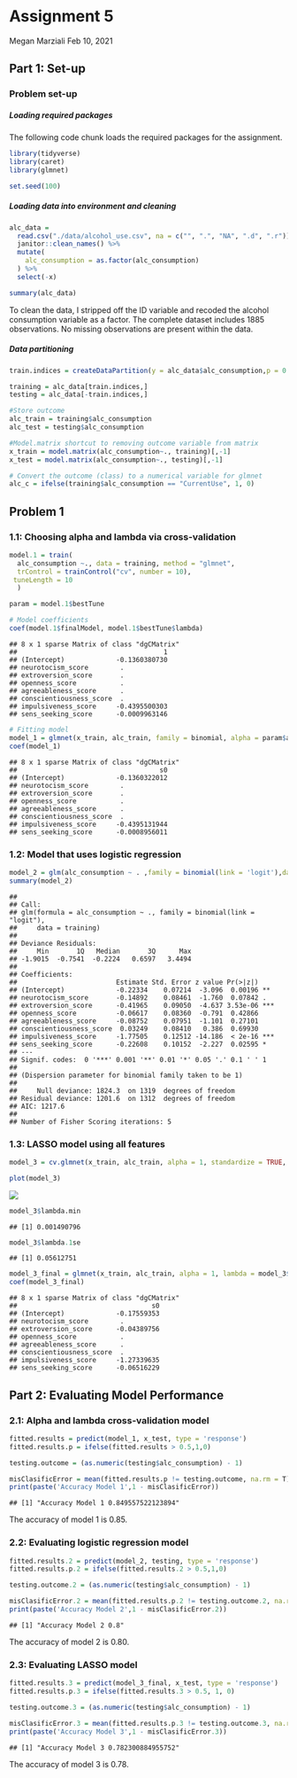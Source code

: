 Assignment 5
================
Megan Marziali
Feb 10, 2021

## Part 1: Set-up

### Problem set-up

##### Loading required packages

The following code chunk loads the required packages for the assignment.

``` r
library(tidyverse) 
library(caret)
library(glmnet)

set.seed(100)
```

##### Loading data into environment and cleaning

``` r
alc_data = 
  read.csv("./data/alcohol_use.csv", na = c("", ".", "NA", ".d", ".r")) %>% 
  janitor::clean_names() %>%
  mutate(
    alc_consumption = as.factor(alc_consumption)
  ) %>% 
  select(-x)

summary(alc_data)
```

To clean the data, I stripped off the ID variable and recoded the
alcohol consumption variable as a factor. The complete dataset includes
1885 observations. No missing observations are present within the data.

##### Data partitioning

``` r
train.indices = createDataPartition(y = alc_data$alc_consumption,p = 0.7,list = FALSE)

training = alc_data[train.indices,]
testing = alc_data[-train.indices,]

#Store outcome 
alc_train = training$alc_consumption
alc_test = testing$alc_consumption

#Model.matrix shortcut to removing outcome variable from matrix
x_train = model.matrix(alc_consumption~., training)[,-1]
x_test = model.matrix(alc_consumption~., testing)[,-1]

# Convert the outcome (class) to a numerical variable for glmnet
alc_c = ifelse(training$alc_consumption == "CurrentUse", 1, 0)
```

## Problem 1

### 1.1: Choosing alpha and lambda via cross-validation

``` r
model.1 = train(
  alc_consumption ~., data = training, method = "glmnet",
  trControl = trainControl("cv", number = 10),
 tuneLength = 10
  )

param = model.1$bestTune

# Model coefficients
coef(model.1$finalModel, model.1$bestTune$lambda)
```

    ## 8 x 1 sparse Matrix of class "dgCMatrix"
    ##                                     1
    ## (Intercept)             -0.1360380730
    ## neurotocism_score        .           
    ## extroversion_score       .           
    ## openness_score           .           
    ## agreeableness_score      .           
    ## conscientiousness_score  .           
    ## impulsiveness_score     -0.4395500303
    ## sens_seeking_score      -0.0009963146

``` r
# Fitting model
model_1 = glmnet(x_train, alc_train, family = binomial, alpha = param$alpha, lambda = param$lambda)
coef(model_1)
```

    ## 8 x 1 sparse Matrix of class "dgCMatrix"
    ##                                    s0
    ## (Intercept)             -0.1360322012
    ## neurotocism_score        .           
    ## extroversion_score       .           
    ## openness_score           .           
    ## agreeableness_score      .           
    ## conscientiousness_score  .           
    ## impulsiveness_score     -0.4395131944
    ## sens_seeking_score      -0.0008956011

### 1.2: Model that uses logistic regression

``` r
model_2 = glm(alc_consumption ~ . ,family = binomial(link = 'logit'),data = training)
summary(model_2)
```

    ## 
    ## Call:
    ## glm(formula = alc_consumption ~ ., family = binomial(link = "logit"), 
    ##     data = training)
    ## 
    ## Deviance Residuals: 
    ##     Min       1Q   Median       3Q      Max  
    ## -1.9015  -0.7541  -0.2224   0.6597   3.4494  
    ## 
    ## Coefficients:
    ##                         Estimate Std. Error z value Pr(>|z|)    
    ## (Intercept)             -0.22334    0.07214  -3.096  0.00196 ** 
    ## neurotocism_score       -0.14892    0.08461  -1.760  0.07842 .  
    ## extroversion_score      -0.41965    0.09050  -4.637 3.53e-06 ***
    ## openness_score          -0.06617    0.08360  -0.791  0.42866    
    ## agreeableness_score     -0.08752    0.07951  -1.101  0.27101    
    ## conscientiousness_score  0.03249    0.08410   0.386  0.69930    
    ## impulsiveness_score     -1.77505    0.12512 -14.186  < 2e-16 ***
    ## sens_seeking_score      -0.22608    0.10152  -2.227  0.02595 *  
    ## ---
    ## Signif. codes:  0 '***' 0.001 '**' 0.01 '*' 0.05 '.' 0.1 ' ' 1
    ## 
    ## (Dispersion parameter for binomial family taken to be 1)
    ## 
    ##     Null deviance: 1824.3  on 1319  degrees of freedom
    ## Residual deviance: 1201.6  on 1312  degrees of freedom
    ## AIC: 1217.6
    ## 
    ## Number of Fisher Scoring iterations: 5

### 1.3: LASSO model using all features

``` r
model_3 = cv.glmnet(x_train, alc_train, alpha = 1, standardize = TRUE, family = binomial)

plot(model_3)
```

![](hw5_mem2371_files/figure-gfm/unnamed-chunk-3-1.png)<!-- -->

``` r
model_3$lambda.min
```

    ## [1] 0.001490796

``` r
model_3$lambda.1se
```

    ## [1] 0.05612751

``` r
model_3_final = glmnet(x_train, alc_train, alpha = 1, lambda = model_3$lambda.1se, family = binomial)
coef(model_3_final)
```

    ## 8 x 1 sparse Matrix of class "dgCMatrix"
    ##                                  s0
    ## (Intercept)             -0.17559353
    ## neurotocism_score        .         
    ## extroversion_score      -0.04389756
    ## openness_score           .         
    ## agreeableness_score      .         
    ## conscientiousness_score  .         
    ## impulsiveness_score     -1.27339635
    ## sens_seeking_score      -0.06516229

## Part 2: Evaluating Model Performance

### 2.1: Alpha and lambda cross-validation model

``` r
fitted.results = predict(model_1, x_test, type = 'response') 
fitted.results.p = ifelse(fitted.results > 0.5,1,0)

testing.outcome = (as.numeric(testing$alc_consumption) - 1)

misClasificError = mean(fitted.results.p != testing.outcome, na.rm = T)
print(paste('Accuracy Model 1',1 - misClasificError))
```

    ## [1] "Accuracy Model 1 0.849557522123894"

The accuracy of model 1 is 0.85.

### 2.2: Evaluating logistic regression model

``` r
fitted.results.2 = predict(model_2, testing, type = 'response') 
fitted.results.p.2 = ifelse(fitted.results.2 > 0.5,1,0)

testing.outcome.2 = (as.numeric(testing$alc_consumption) - 1)

misClasificError.2 = mean(fitted.results.p.2 != testing.outcome.2, na.rm = T)
print(paste('Accuracy Model 2',1 - misClasificError.2))
```

    ## [1] "Accuracy Model 2 0.8"

The accuracy of model 2 is 0.80.

### 2.3: Evaluating LASSO model

``` r
fitted.results.3 = predict(model_3_final, x_test, type = 'response') 
fitted.results.p.3 = ifelse(fitted.results.3 > 0.5, 1, 0)

testing.outcome.3 = (as.numeric(testing$alc_consumption) - 1)

misClasificError.3 = mean(fitted.results.p.3 != testing.outcome.3, na.rm = T)
print(paste('Accuracy Model 3',1 - misClasificError.3))
```

    ## [1] "Accuracy Model 3 0.782300884955752"

The accuracy of model 3 is 0.78.
